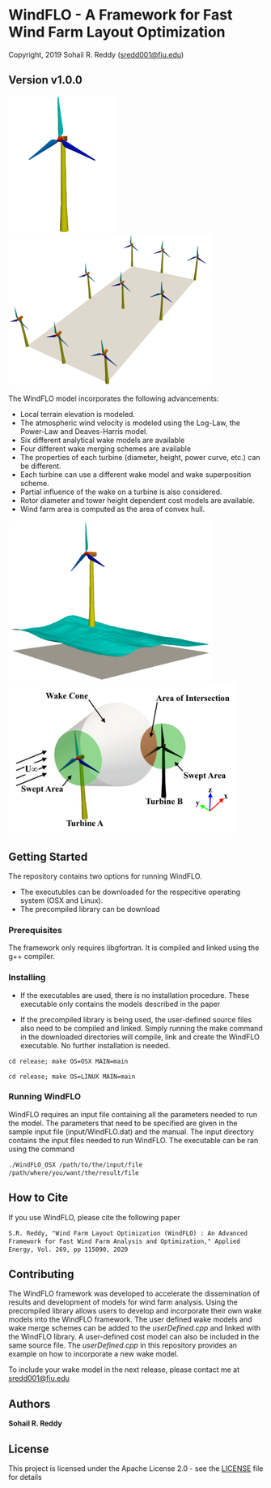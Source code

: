 # WindFLO - A Framework for Fast Wind Farm Layout Optimization
Copyright, 2019 Sohail R. Reddy  (sredd001@fiu.edu)

## Version v1.0.0

<img src="/images/Turbine.png" width="210">             <img src="/images/WindFarmLayout.png" width="400">

The WindFLO model incorporates the following advancements:

* Local terrain elevation is modeled.
* The atmospheric wind velocity is modeled using the Log-Law, the Power-Law and Deaves-Harris model.
* Six different analytical wake models are available
* Four different wake merging schemes are available
* The properties of each turbine (diameter, height, power curve, etc.) can be different. 
* Each turbine can use a different wake model and wake superposition scheme.
* Partial influence of the wake on a turbine is also considered.
* Rotor diameter and tower height dependent cost models are available.
* Wind farm area is computed as the area of convex hull.

<img src="/images/TurbineOverLand.png" width="400"> <img src="/images/WakeCone.png" width="450">

## Getting Started

The repository contains two options for running WindFLO. 

* The executubles can be downloaded for the respecitive operating system (OSX and Linux).
* The precompiled library can be download


### Prerequisites

The framework only requires libgfortran. It is compiled and linked using the g++ compiler.


### Installing

* If the executables are used, there is no installation procedure. These executable only contains the models described in the paper

* If the precompiled library is being used, the user-defined source files also need to be compiled and linked. Simply running the make command in the downloaded directories will compile, link and create the WindFLO executable. No further installation is needed. 

```
cd release; make OS=OSX MAIN=main
```
```
cd release; make OS=LINUX MAIN=main
```

### Running WindFLO

WindFLO requires an input file containing all the parameters needed to run the model. The parameters that need to be specified are given in the sample input file (input/WindFLO.dat) and the manual. The input directory contains the input files needed to run WindFLO. The executable can be ran using the command

```
./WindFLO_OSX /path/to/the/input/file /path/where/you/want/the/result/file
```

## How to Cite

If you use WindFLO, please cite the following paper
```
S.R. Reddy, "Wind Farm Layout Optimization (WindFLO) : An Advanced Framework for Fast Wind Farm Analysis and Optimization," Applied Energy, Vol. 269, pp 115090, 2020
```

## Contributing

The WindFLO framework was developed to accelerate the dissemination of results and development of models for wind farm analysis. Using the precompiled library allows users to develop and incorporate their own wake models into the WindFLO framework. The user defined wake models and wake merge schemes can be added to the *userDefined.cpp* and linked with the WindFLO library. A user-defined cost model can also be included in the same source file. The *userDefined.cpp* in this repository provides an example on how to incorporate a new wake model.

To include your wake model in the next release, please contact me at sredd001@fiu.edu 


## Authors

**Sohail R. Reddy**


## License

This project is licensed under the Apache License 2.0 - see the [LICENSE](LICENSE) file for details
